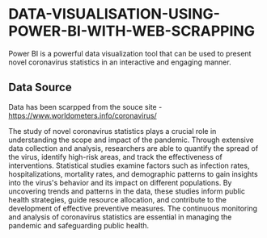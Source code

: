 # **DATA-VISUALISATION-USING-POWER-BI-WITH-WEB-SCRAPPING**

Power BI is a powerful data visualization tool that can be used to present novel coronavirus statistics in an interactive and engaging manner.

## Data Source

Data has been scarpped from the souce site - https://www.worldometers.info/coronavirus/

The study of novel coronavirus statistics plays a crucial role in understanding the scope and impact of the pandemic. Through extensive data collection and analysis, researchers are able to quantify the spread of the virus, identify high-risk areas, and track the effectiveness of interventions. Statistical studies examine factors such as infection rates, hospitalizations, mortality rates, and demographic patterns to gain insights into the virus's behavior and its impact on different populations. By uncovering trends and patterns in the data, these studies inform public health strategies, guide resource allocation, and contribute to the development of effective preventive measures. The continuous monitoring and analysis of coronavirus statistics are essential in managing the pandemic and safeguarding public health.